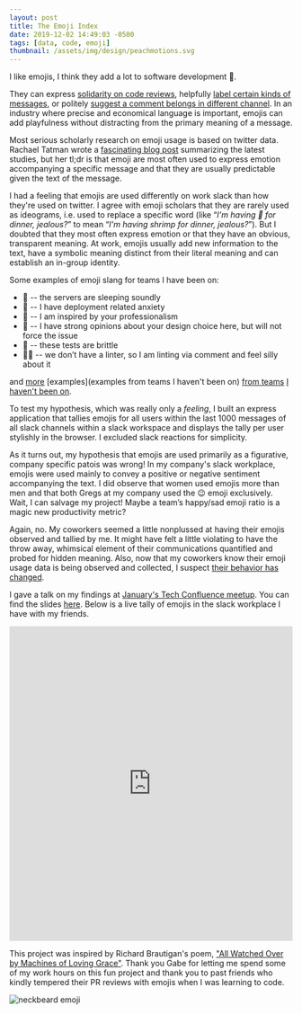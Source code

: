 ```yaml
---
layout: post
title: The Emoji Index
date: 2019-12-02 14:49:03 -0500
tags: [data, code, emoji]
thumbnail: /assets/img/design/peachmotions.svg
---
```


I like emojis, I think they add a lot to software development 🧐.

They can express [solidarity on code reviews](https://github.blog/2018-12-07-octoverse-emoji-on-github/), helpfully [label certain kinds of messages](https://18f.gsa.gov/2015/12/08/using-emoji-for-knowledge-sharing/), or politely [suggest a comment belongs in different channel](https://medium.com/@mathowie/yeah-it-started-with-someone-finding-this-funny-image-of-a-raccoon-looking-super-helpful-and-once-971e7c901e8e#.ka1cy355g). In an industry where precise and economical language is important, emojis can add playfulness without distracting from the primary meaning of a message.

Most serious scholarly research on emoji usage is based on twitter data. Rachael Tatman wrote a [fascinating blog post](https://makingnoiseandhearingthings.com/2018/03/17/how-do-we-use-emoji/) summarizing the latest studies, but her tl;dr is that emoji are most often used to express emotion accompanying a specific message and that they are usually predictable given the text of the message.

I had a feeling that emojis are used differently on work slack than how they're used on twitter.  I agree with emoji scholars that they are rarely used as ideograms, i.e. used to replace a specific word (like “_I'm having 🦐 for dinner, jealous?_” to mean “_I'm having shrimp for dinner, jealous?_”).  But I doubted that they most often express emotion or that they have an obvious, transparent meaning.  At work, emojis usually add new information to the text, have a symbolic meaning distinct from their literal meaning and can establish an in-group identity.  

Some examples of emoji slang for teams I have been on:

* 🌾 -- the servers are sleeping soundly
* 🥩 -- I have deployment related anxiety
* 🏤 -- I am inspired by your professionalism
* 💩 -- I have strong opinions about your design choice here, but will not force the issue
* 💨 -- these tests are brittle
* 💂‍♀  -- we don’t have a linter, so I am linting via comment and feel silly about it

and [more](https://gitmoji.carloscuesta.me/) [examples](examples from teams I haven't been on) [from teams](https://slackhq.com/some-of-the-ways-we-use-emoji-at-slack) [I haven't been on](https://www.quora.com/On-GitHub-what-is-the-significance-of-the-Ship-It-squirrel).

To test my hypothesis, which was really only a _feeling_, I built an express application that tallies emojis for all users within the last 1000 messages of all slack channels within a slack workspace and displays the tally per user stylishly in the browser. I excluded slack reactions for simplicity.

As it turns out, my hypothesis that emojis are used primarily as a figurative, company specific patois was wrong! In my company's slack workplace, emojis were used mainly to convey a positive or negative sentiment accompanying the text. I did observe that women used emojis more than men and that both Gregs at my company used the 😉 emoji exclusively. Wait, I can salvage my project! Maybe a team’s happy/sad emoji ratio is a magic new productivity metric?

Again, no. My coworkers seemed a little nonplussed at having their emojis observed and tallied by me. It might have felt a little violating to have the throw away, whimsical element of their communications quantified and probed for hidden meaning. Also, now that my coworkers know their emoji usage data is being observed and collected, I suspect [their behavior has changed](https://en.wikipedia.org/wiki/Observer_effect_(physics)).


I gave a talk on my findings at [January's Tech Confluence meetup](https://www.meetup.com/TechConfluence/events/rwkxkrybccbtb/). You can find the slides [here](https://docs.google.com/presentation/d/1wqI0McejPnMmEmz42v1qaCC3O9n1TR1ztVBszEp192s/edit#slide=id.p). Below is a live tally of emojis in the slack workplace I have with my friends.

<!-- Copy and Paste Me -->
<div class="row justify-content-left pb-4 pt-2">
    <div class="glitch-embed-wrap" style="height: 40em; width: 100%;">
      <iframe
        src="https://glitch.com/embed/#!/embed/alfovo-emoji-index?path=index.js&previewSize=100"
        title="alfovo-emoji-index on Glitch"
        allow="geolocation; microphone; camera; midi; vr; encrypted-media"
        style="height: 100%; width: 100%; border: 0;">
      </iframe>
  </div>
</div>

This project was inspired by Richard Brautigan's poem, ["All Watched Over by Machines of Loving Grace"](https://www.theatlantic.com/technology/archive/2011/09/weekend-poem-all-watched-over-by-machines-of-loving-grace/245251/). Thank you Gabe for letting me spend some of my work hours on this fun project and thank you to past friends who kindly tempered their PR reviews with emojis when I was learning to code.

![neckbeard emoji](https://s3.amazonaws.com/37assets/svn/1128-neckbeard.jpg)
